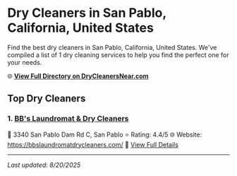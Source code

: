 # Dry Cleaners in San Pablo, California, United States

Find the best dry cleaners in San Pablo, California, United States. We've compiled a list of 1 dry cleaning services to help you find the perfect one for your needs.

🌐 **[View Full Directory on DryCleanersNear.com](https://drycleanersnear.com/city/US/California/San%20Pablo)**

## Top Dry Cleaners

### 1. [BB's Laundromat & Dry Cleaners](https://drycleanersnear.com/dryCleaner/689d4331756b71cad101edc9/bb-s-laundromat-dry-cleaners)
📍 3340 San Pablo Dam Rd C, San Pablo
⭐ Rating: 4.4/5
🌐 Website: https://bbslaundromatdrycleaners.com/
🔗 [View Full Details](https://drycleanersnear.com/dryCleaner/689d4331756b71cad101edc9/bb-s-laundromat-dry-cleaners)


---

*Last updated: 8/20/2025*
